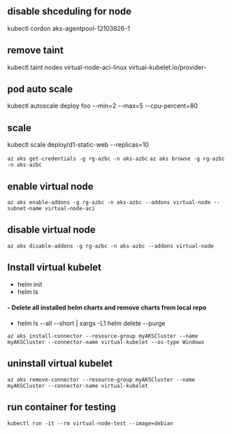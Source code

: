 ## disable shceduling for node
kubectl cordon aks-agentpool-12103826-1

## remove taint

kubectl taint nodes virtual-node-aci-linux virtual-kubelet.io/provider-


## pod auto scale

kubectl autoscale deploy foo --min=2 --max=5 --cpu-percent=80

## scale
kubectl scale deploy/d1-static-web --replicas=10


```az aks get-credentials -g rg-azbc -n aks-azbc```
```az aks browse -g rg-azbc -n aks-azbc```


## enable virtual node
```az aks enable-addons -g rg-azbc -n aks-azbc --addons virtual-node --subnet-name virtual-node-aci ```

## disable virtual node 
```az aks disable-addons -g rg-azbc -n aks-azbc --addons virtual-node ```


## Install virtual kubelet

- helm init
- helm ls 
#### - Delete all installed helm charts and remove charts from local repo
- helm ls --all --short | xargs -L1 helm delete --purge

```az aks install-connector --resource-group myAKSCluster --name myAKSCluster --connector-name virtual-kubelet --os-type Windows```

## uninstall virtual kubelet

```az aks remove-connector --resource-group myAKSCluster --name myAKSCluster --connector-name virtual-kubelet```

## run container for testing

```kubectl run -it --rm virtual-node-test --image=debian```